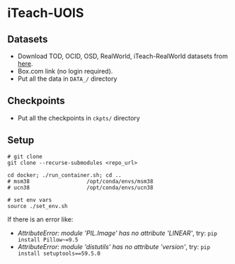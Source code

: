 # iTeach-UOIS

## Datasets
- Download TOD, OCID, OSD, RealWorld, iTeach-RealWorld datasets from [here](https://utdallas.box.com/v/uois-datasets).
- Box.com link (no login required).
- Put all the data in `DATA_/` directory


## Checkpoints
- Put all the checkpoints in `ckpts/` directory

## Setup
```shell
# git clone 
git clone --recurse-submodules <repo_url>

cd docker; ./run_container.sh; cd ..
# msm38                  /opt/conda/envs/msm38
# ucn38                  /opt/conda/envs/ucn38

# set env vars
source ./set_env.sh

```

If there is an error like:
- *AttributeError: module 'PIL.Image' has no attribute 'LINEAR'*, try: `pip install Pillow~=9.5`
- *AttributeError: module 'distutils' has no attribute 'version'*, try: `pip install setuptools==59.5.0`
